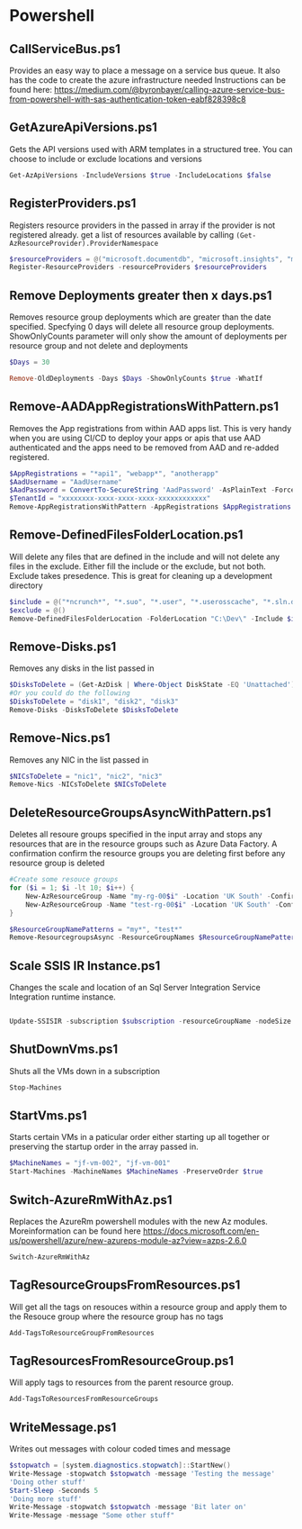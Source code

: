 # Powershell
## CallServiceBus.ps1
Provides an easy way to place a message on a service bus queue. It also has the code to create the azure infrastructure needed
Instructions can be found here: https://medium.com/@byronbayer/calling-azure-service-bus-from-powershell-with-sas-authentication-token-eabf828398c8

## GetAzureApiVersions.ps1
Gets the API versions used with ARM templates in a structured tree. You can choose to include or exclude locations and versions

```powershell
Get-AzApiVersions -IncludeVersions $true -IncludeLocations $false
```

## RegisterProviders.ps1
Registers resource providers in the passed in array if the provider is not registered already.
get a list of resources available by calling `(Get-AzResourceProvider).ProviderNamespace`

```powershell
$resourceProviders = @("microsoft.documentdb", "microsoft.insights", "microsoft.servicebus", "microsoft.sql", "microsoft.storage", "microsoft.web", "Microsoft.DataFactory", "Microsoft.AAD");
Register-ResourceProviders -resourceProviders $resourceProviders
```

## Remove Deployments greater then x days.ps1
Removes resource group deployments which are greater than the date specified. Specfying 0 days will delete all resource group deployments. ShowOnlyCounts parameter will only show the amount of deployments per resource group and not delete and deployments

```powershell
$Days = 30

Remove-OldDeployments -Days $Days -ShowOnlyCounts $true -WhatIf
```

## Remove-AADAppRegistrationsWithPattern.ps1

Removes the App registrations from within AAD apps list. This is very handy when you are using CI/CD to deploy your apps or apis that use AAD authenticated and the apps need to be removed from AAD and re-added registered.

``` powershell
$AppRegistrations = "*api1", "webapp*", "anotherapp"
$AadUsername = "AadUsername"
$AadPassword = ConvertTo-SecureString 'AadPassword' -AsPlainText -Force
$TenantId = "xxxxxxxx-xxxx-xxxx-xxxx-xxxxxxxxxxxx"
Remove-AppRegistrationsWithPattern -AppRegistrations $AppRegistrations -AadUsername $AadUsername -AadPassword $AadPassword -TenantId $TenantId
```

## Remove-DefinedFilesFolderLocation.ps1
Will delete any files that are defined in the include and will not delete any files in the exclude. Either fill the include or the exclude, but not both. Exclude takes presedence. This is great for cleaning up a development directory
``` powershell
$include = @("*ncrunch*", "*.suo", "*.user", "*.userosscache", "*.sln.docstates", "*ncrunch*", ".vs", "bin", "obj", "build")
$exclude = @()
Remove-DefinedFilesFolderLocation -FolderLocation "C:\Dev\" -Include $include -Exclude $exclude -WhatIf
```

## Remove-Disks.ps1
Removes any disks in the list passed in
```powershell
$DisksToDelete = (Get-AzDisk | Where-Object DiskState -EQ 'Unattached').Name
#Or you could do the following
$DisksToDelete = "disk1", "disk2", "disk3"
Remove-Disks -DisksToDelete $DisksToDelete
```

## Remove-Nics.ps1
Removes any NIC in the list passed in
```powershell
$NICsToDelete = "nic1", "nic2", "nic3"
Remove-Nics -NICsToDelete $NICsToDelete
```

## DeleteResourceGroupsAsyncWithPattern.ps1
Deletes all resoure groups specified in the input array and stops any resources that are in the resource groups such as Azure Data Factory.
A confirmation confirm the resource groups you are deleting first before any resource group is deleted
```powershell
#Create some resouce groups
for ($i = 1; $i -lt 10; $i++) {
    New-AzResourceGroup -Name "my-rg-00$i" -Location 'UK South' -Confirm:$false -Force | Out-Null
    New-AzResourceGroup -Name "test-rg-00$i" -Location 'UK South' -Confirm:$false -Force | Out-Null
}

$ResourceGroupNamePatterns = "my*", "test*"
Remove-ResourcegroupsAsync -ResourceGroupNames $ResourceGroupNamePatterns
``` 

## Scale SSIS IR Instance.ps1
Changes the scale and location of an Sql Server Integration Service Integration runtime instance.
```powershell

Update-SSISIR -subscription $subscription -resourceGroupName -nodeSize $nodeSize -location $location
```

## ShutDownVms.ps1
Shuts all the VMs down in a subscription
```powershell
Stop-Machines
```

## StartVms.ps1
Starts certain VMs in a paticular order either starting up all together or preserving the startup order in the array passed in.

```powershell
$MachineNames = "jf-vm-002", "jf-vm-001"
Start-Machines -MachineNames $MachineNames -PreserveOrder $true
```

## Switch-AzureRmWithAz.ps1
Replaces the AzureRm powershell modules with the new Az modules. Moreinformation can be found here
https://docs.microsoft.com/en-us/powershell/azure/new-azureps-module-az?view=azps-2.6.0
```powershell
Switch-AzureRmWithAz
```

## TagResourceGroupsFromResources.ps1
Will get all the tags on resouces within a resource group and apply them to the Resouce group where the resource group has no tags
```powershell
Add-TagsToResourceGroupFromResources
```

## TagResourcesFromResourceGroup.ps1
Will apply tags to resources from the parent resource group.
```powershell
Add-TagsToResourcesFromResourceGroups
```

## WriteMessage.ps1
Writes out messages with colour coded times and message
```powershell
$stopwatch = [system.diagnostics.stopwatch]::StartNew()
Write-Message -stopwatch $stopwatch -message 'Testing the message'
'Doing other stuff'
Start-Sleep -Seconds 5
'Doing more stuff'
Write-Message -stopwatch $stopwatch -message 'Bit later on'
Write-Message -message "Some other stuff"
```